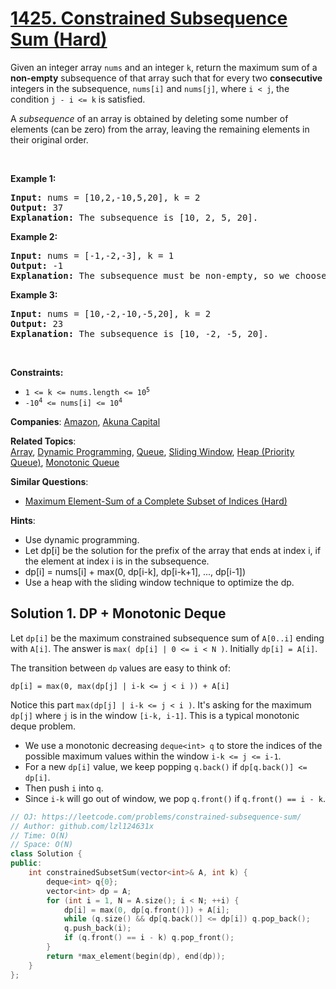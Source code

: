 # [1425. Constrained Subsequence Sum (Hard)](https://leetcode.com/problems/constrained-subsequence-sum)

<p>Given an integer array <code>nums</code> and an integer <code>k</code>, return the maximum sum of a <strong>non-empty</strong> subsequence of that array such that for every two <strong>consecutive</strong> integers in the subsequence, <code>nums[i]</code> and <code>nums[j]</code>, where <code>i &lt; j</code>, the condition <code>j - i &lt;= k</code> is satisfied.</p>

<p>A <em>subsequence</em> of an array is obtained by deleting some number of elements (can be zero) from the array, leaving the remaining elements in their original order.</p>

<p>&nbsp;</p>
<p><strong class="example">Example 1:</strong></p>

<pre>
<strong>Input:</strong> nums = [10,2,-10,5,20], k = 2
<strong>Output:</strong> 37
<b>Explanation:</b> The subsequence is [10, 2, 5, 20].
</pre>

<p><strong class="example">Example 2:</strong></p>

<pre>
<strong>Input:</strong> nums = [-1,-2,-3], k = 1
<strong>Output:</strong> -1
<b>Explanation:</b> The subsequence must be non-empty, so we choose the largest number.
</pre>

<p><strong class="example">Example 3:</strong></p>

<pre>
<strong>Input:</strong> nums = [10,-2,-10,-5,20], k = 2
<strong>Output:</strong> 23
<b>Explanation:</b> The subsequence is [10, -2, -5, 20].
</pre>

<p>&nbsp;</p>
<p><strong>Constraints:</strong></p>

<ul>
	<li><code>1 &lt;= k &lt;= nums.length &lt;= 10<sup>5</sup></code></li>
	<li><code>-10<sup>4</sup> &lt;= nums[i] &lt;= 10<sup>4</sup></code></li>
</ul>


**Companies**:
[Amazon](https://leetcode.com/company/amazon), [Akuna Capital](https://leetcode.com/company/akuna-capital)

**Related Topics**:  
[Array](https://leetcode.com/tag/array), [Dynamic Programming](https://leetcode.com/tag/dynamic-programming), [Queue](https://leetcode.com/tag/queue), [Sliding Window](https://leetcode.com/tag/sliding-window), [Heap (Priority Queue)](https://leetcode.com/tag/heap-priority-queue), [Monotonic Queue](https://leetcode.com/tag/monotonic-queue)

**Similar Questions**:
* [Maximum Element-Sum of a Complete Subset of Indices (Hard)](https://leetcode.com/problems/maximum-element-sum-of-a-complete-subset-of-indices)

**Hints**:
* Use dynamic programming.
* Let dp[i] be the solution for the prefix of the array that ends at index i, if the element at index i is in the subsequence.
* dp[i] = nums[i] + max(0, dp[i-k], dp[i-k+1], ..., dp[i-1])
* Use a heap with the sliding window technique to optimize the dp.

## Solution 1. DP + Monotonic Deque

Let `dp[i]` be the maximum constrained subsequence sum of `A[0..i]` ending with `A[i]`. The answer is `max( dp[i] | 0 <= i < N )`. Initially `dp[i] = A[i]`.

The transition between `dp` values are easy to think of:

```
dp[i] = max(0, max(dp[j] | i-k <= j < i )) + A[i]
```

Notice this part `max(dp[j] | i-k <= j < i )`. It's asking for the maximum `dp[j]` where `j` is in the window `[i-k, i-1]`. This is a typical monotonic deque problem.

* We use a monotonic decreasing `deque<int> q` to store the indices of the possible maximum values within the window `i-k <= j <= i-1`.
* For a new `dp[i]` value, we keep popping `q.back()` if `dp[q.back()] <= dp[i]`.
* Then push `i` into `q`.
* Since `i-k` will go out of window, we pop `q.front()` if `q.front() == i - k`.

```cpp
// OJ: https://leetcode.com/problems/constrained-subsequence-sum/
// Author: github.com/lzl124631x
// Time: O(N)
// Space: O(N)
class Solution {
public:
    int constrainedSubsetSum(vector<int>& A, int k) {
        deque<int> q{0};
        vector<int> dp = A;
        for (int i = 1, N = A.size(); i < N; ++i) {
            dp[i] = max(0, dp[q.front()]) + A[i];
            while (q.size() && dp[q.back()] <= dp[i]) q.pop_back();
            q.push_back(i);
            if (q.front() == i - k) q.pop_front();
        }
        return *max_element(begin(dp), end(dp));
    }
};
```